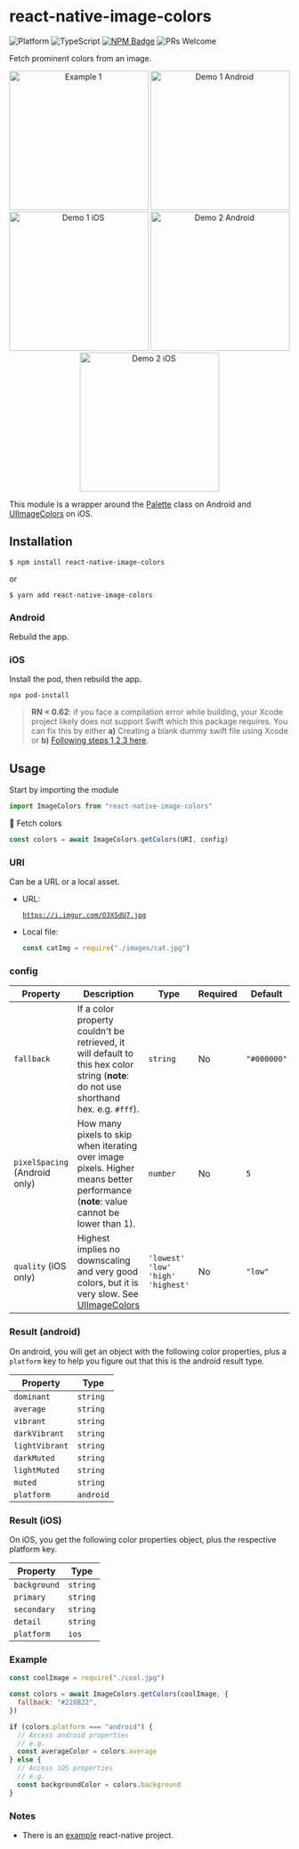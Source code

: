 # react-native-image-colors

![Platform](https://img.shields.io/badge/platform-ios%20%7C%20android-green)
![TypeScript](https://img.shields.io/badge/typescript-typed-blue)
[![NPM Badge](https://img.shields.io/npm/v/react-native-image-colors)](https://www.npmjs.com/package/react-native-image-colors)
![PRs Welcome](https://img.shields.io/badge/PRs-welcome-%23ff69b4)

Fetch prominent colors from an image.

<p align="center" >
  <img
    width="250px"
    src="https://github.com/osamaq/react-native-image-colors/raw/master/assets/example1.png"
    alt="Example 1"
  />
  <img
    width="250px"
    src="https://github.com/osamaq/react-native-image-colors/raw/master/assets/demo1.png"
    alt="Demo 1 Android"
  />
  <img
    width="250px"
    src="https://github.com/osamaq/react-native-image-colors/raw/master/assets/demo1_ios.png"
    alt="Demo 1 iOS"
  />
  <img
    width="250px"
    src="https://github.com/osamaq/react-native-image-colors/raw/master/assets/demo2.png"
    alt="Demo 2 Android"
  />
  <img
    width="250px"
    src="https://github.com/osamaq/react-native-image-colors/raw/master/assets/demo2_ios.png"
    alt="Demo 2 iOS"
  />
</p>

This module is a wrapper around the [Palette](https://developer.android.com/reference/androidx/palette/graphics/Palette) class on Android and [UIImageColors](https://github.com/jathu/UIImageColors) on iOS.

## Installation

```
$ npm install react-native-image-colors
```

or

```
$ yarn add react-native-image-colors
```

### Android

Rebuild the app.

### iOS

Install the pod, then rebuild the app.

`npx pod-install`

> **RN < 0.62**: if you face a compilation error while building, your Xcode project likely does not support Swift which this package requires. You can fix this by either **a)** Creating a blank dummy swift file using Xcode or **b)** [Following steps 1,2,3 here](https://github.com/facebook/flipper/blob/4297b3061f14ceca4d184aa3eebd0731b5bf20f5/docs/getting-started.md#for-pure-objective-c-projects).

## Usage

Start by importing the module

```js
import ImageColors from "react-native-image-colors"
```

🎨 Fetch colors

```js
const colors = await ImageColors.getColors(URI, config)
```

### URI

Can be a URL or a local asset.

- URL:

  [`https://i.imgur.com/O3XSdU7.jpg`](https://i.imgur.com/O3XSdU7.jpg)

- Local file:

  ```js
  const catImg = require("./images/cat.jpg")
  ```

### config

| Property                      | Description                                                                                                                                                 | Type                                                   | Required | Default     |
| ----------------------------- | ----------------------------------------------------------------------------------------------------------------------------------------------------------- | ------------------------------------------------------ | -------- | ----------- |
| `fallback`                    | If a color property couldn't be retrieved, it will default to this hex color string (**note**: do not use shorthand hex. e.g. `#fff`).                      | `string`                                               | No       | `"#000000"` |
| `pixelSpacing` (Android only) | How many pixels to skip when iterating over image pixels. Higher means better performance (**note**: value cannot be lower than 1).                         | `number`                                               | No       | `5`         |
| `quality` (iOS only)          | Highest implies no downscaling and very good colors, but it is very slow. See [UIImageColors](https://github.com/jathu/UIImageColors#uiimagecolors-objects) | `'lowest'` <br> `'low'` <br> `'high'` <br> `'highest'` | No       | `"low"`     |

### Result (android)

On android, you will get an object with the following color properties, plus a `platform` key to help you figure out that this is the android result type.

| Property       | Type      |
| -------------- | --------- |
| `dominant`     | `string`  |
| `average`      | `string`  |
| `vibrant`      | `string`  |
| `darkVibrant`  | `string`  |
| `lightVibrant` | `string`  |
| `darkMuted`    | `string`  |
| `lightMuted`   | `string`  |
| `muted`        | `string`  |
| `platform`     | `android` |

### Result (iOS)

On iOS, you get the following color properties object, plus the respective platform key.

| Property     | Type     |
| ------------ | -------- |
| `background` | `string` |
| `primary`    | `string` |
| `secondary`  | `string` |
| `detail`     | `string` |
| `platform`   | `ios`    |

### Example

```js
const coolImage = require("./cool.jpg")

const colors = await ImageColors.getColors(coolImage, {
  fallback: "#228B22",
})

if (colors.platform === "android") {
  // Access android properties
  // e.g.
  const averageColor = colors.average
} else {
  // Access iOS properties
  // e.g.
  const backgroundColor = colors.background
}
```

### Notes

- There is an [example](https://github.com/osamaq/react-native-image-colors/blob/master/example/App.js) react-native project.
